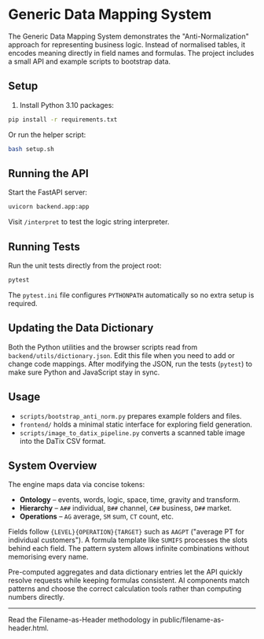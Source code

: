 # Generic Data Mapping System

The Generic Data Mapping System demonstrates the "Anti-Normalization" approach for representing business logic. Instead of normalised tables, it encodes meaning directly in field names and formulas. The project includes a small API and example scripts to bootstrap data.

## Setup

1. Install Python 3.10 packages:

```bash
pip install -r requirements.txt
```

Or run the helper script:

```bash
bash setup.sh
```

## Running the API

Start the FastAPI server:

```bash
uvicorn backend.app:app
```

Visit `/interpret` to test the logic string interpreter.

## Running Tests

Run the unit tests directly from the project root:

```bash
pytest
```

The `pytest.ini` file configures `PYTHONPATH` automatically so no extra setup is required.

## Updating the Data Dictionary

Both the Python utilities and the browser scripts read from
`backend/utils/dictionary.json`. Edit this file when you need to
add or change code mappings. After modifying the JSON, run the tests
(`pytest`) to make sure Python and JavaScript stay in sync.

## Usage

- `scripts/bootstrap_anti_norm.py` prepares example folders and files.
- `frontend/` holds a minimal static interface for exploring field generation.
- `scripts/image_to_datix_pipeline.py` converts a scanned table image into the
  DaTix CSV format.

## System Overview

The engine maps data via concise tokens:

- **Ontology** – events, words, logic, space, time, gravity and transform.
- **Hierarchy** – `A##` individual, `B##` channel, `C##` business, `D##` market.
- **Operations** – `AG` average, `SM` sum, `CT` count, etc.

Fields follow `{LEVEL}{OPERATION}{TARGET}` such as `AAGPT` ("average PT for individual customers"). A formula template like `SUMIFS` processes the slots behind each field. The pattern system allows infinite combinations without memorising every name.

Pre-computed aggregates and data dictionary entries let the API quickly resolve requests while keeping formulas consistent. AI components match patterns and choose the correct calculation tools rather than computing numbers directly.

---

Read the Filename-as-Header methodology in public/filename-as-header.html.
